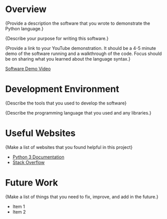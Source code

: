# Overview

{Provide a description the software that you wrote to demonstrate the Python language.}

{Describe your purpose for writing this software.}

{Provide a link to your YouTube demonstration.  It should be a 4-5 minute demo of the software running and a walkthrough of the code.  Focus should be on sharing what you learned about the language syntax.}

[Software Demo Video](http://youtube.link.goes.here)

# Development Environment

{Describe the tools that you used to develop the software}

{Describe the programming language that you used and any libraries.}

# Useful Websites

{Make a list of websites that you found helpful in this project}
* [Python 3 Documentation](http://docs.python.org)
* [Stack Overflow](http://stackoverflow.com)

# Future Work

{Make a list of things that you need to fix, improve, and add in the future.}
* Item 1
* Item 2